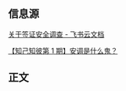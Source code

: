 
## 信息源

[关于签证安全调查 - 飞书云文档](https://gd7dcarg0g.feishu.cn/docx/UfMddKGmBoVyRfxhAsDcDpDHnih)

[【知己知彼第 1 期】安调是什么鬼？](https://mp.weixin.qq.com/s/mWB1ND8z9UTurDmXabMCSA)

## 正文

